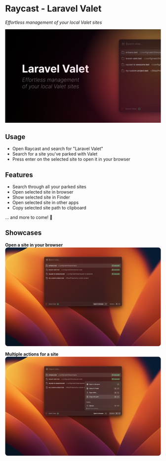 # Raycast - Laravel Valet
_Effortless management of your local Valet sites_

![Raycast](./media/laravel-valet-cover.png)

## Usage
- Open Raycast and search for "Laravel Valet"
- Search for a site you've parked with Valet
- Press enter on the selected site to open it in your browser

## Features
- Search through all your parked sites
- Open selected site in browser
- Show selected site in Finder
- Open selected site in other apps
- Copy selected site path to clipboard

... and more to come! 🚀

## Showcases
**Open a site in your browser**
    ![Open a site in your browser](media/showcase-1.png)

**Multiple actions for a site**
![Open a site in your editor](media/showcase-2.png)